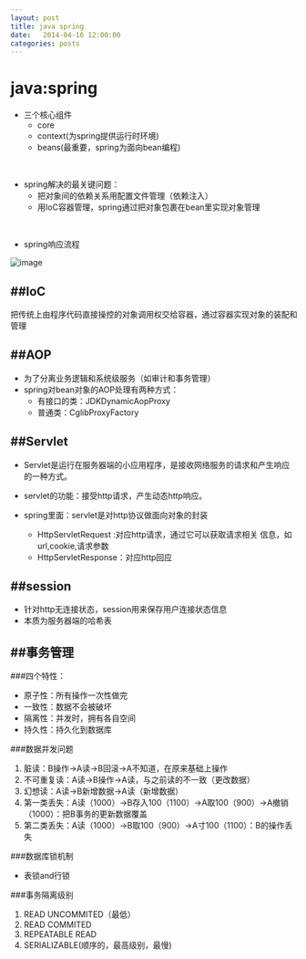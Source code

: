 ```yaml
---
layout: post
title: java spring
date:   2014-04-16 12:00:00
categories: posts
---
```

java:spring
===
+ 三个核心组件
	+ core
	+ context(为spring提供运行时环境)
	+ beans(最重要，spring为面向bean编程)


<br/>

+ spring解决的最关键问题：
 	+ 把对象间的依赖关系用配置文件管理（依赖注入）
 	+ 用IoC容器管理，spring通过把对象包裹在bean里实现对象管理

<br/>

+ spring响应流程

![image](http://img.blog.csdn.net/20130921205445062?watermark/2/text/aHR0cDovL2Jsb2cuY3Nkbi5uZXQvQmFwbGU=/font/5a6L5L2T/fontsize/400/fill/I0JBQkFCMA==/dissolve/70/gravity/SouthEast)
 	

##IoC
---
把传统上由程序代码直接操控的对象调用权交给容器，通过容器实现对象的装配和管理

##AOP
---
+ 为了分离业务逻辑和系统级服务（如审计和事务管理）
+ spring对bean对象的AOP处理有两种方式：
	+ 有接口的类：JDKDynamicAopProxy
	+ 普通类：CglibProxyFactory


##Servlet
---

+ Servlet是运行在服务器端的小应用程序，是接收网络服务的请求和产生响应的一种方式。
+ servlet的功能：接受http请求，产生动态http响应。
 
+ spring里面：servlet是对http协议做面向对象的封装
	+ HttpServletRequest :对应http请求，通过它可以获取请求相关	信息，如url,cookie,请求参数
	+ HttpServletResponse：对应http回应


##session
---
+ 针对http无连接状态，session用来保存用户连接状态信息
+ 本质为服务器端的哈希表

##事务管理
---
###四个特性：
+ 原子性：所有操作一次性做完
+ 一致性：数据不会被破坏
+ 隔离性：并发时，拥有各自空间
+ 持久性：持久化到数据库

###数据并发问题
1. 脏读：B操作->A读->B回滚->A不知道，在原来基础上操作
2. 不可重复读：A读->B操作->A读，与之前读的不一致（更改数据）
3. 幻想读：A读->B新增数据->A读（新增数据）
4. 第一类丢失：A读（1000）->B存入100（1100）->A取100（900）->A撤销（1000）：把B事务的更新数据覆盖
5. 第二类丢失：A读（1000）->B取100（900）->A寸100（1100）：B的操作丢失

###数据库锁机制
+ 表锁and行锁

###事务隔离级别
1. READ UNCOMMITED（最低）
2. READ COMMITED
3. REPEATABLE READ
4. SERIALIZABLE(顺序的，最高级别，最慢)



